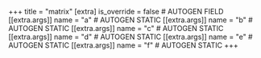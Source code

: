 +++
title = "matrix"
[extra]
is_override = false # AUTOGEN FIELD
[[extra.args]]
name = "a" # AUTOGEN STATIC
[[extra.args]]
name = "b" # AUTOGEN STATIC
[[extra.args]]
name = "c" # AUTOGEN STATIC
[[extra.args]]
name = "d" # AUTOGEN STATIC
[[extra.args]]
name = "e" # AUTOGEN STATIC
[[extra.args]]
name = "f" # AUTOGEN STATIC
+++